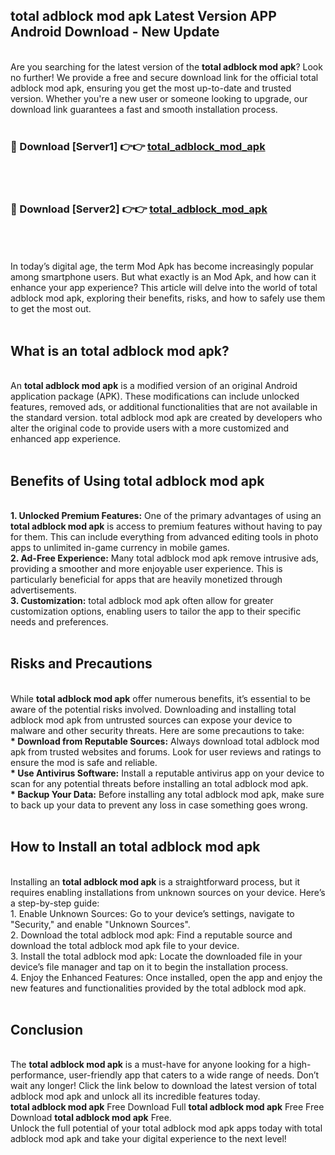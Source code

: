 ## total adblock mod apk Latest Version APP Android Download - New Update
<br>
Are you searching for the latest version of the <strong>total adblock mod apk</strong>? Look no further! We provide a free and secure download link for the official total adblock mod apk, ensuring you get the most up-to-date and trusted version. Whether you're a new user or someone looking to upgrade, our download link guarantees a fast and smooth installation process.
<br>
<br>
<h3>🔴 Download [Server1] 👉👉 <a href="https://modyolo.store/total+adblock+mod+apk">total_adblock_mod_apk</a></h3><br>
<br>
<h3>🔴 Download [Server2] 👉👉 <a href="https://modyolo.store/total+adblock+mod+apk">total_adblock_mod_apk</a></h3><br>
<br>
<br>
In today’s digital age, the term Mod Apk has become increasingly popular among smartphone users. But what exactly is an Mod Apk, and how can it enhance your app experience? This article will delve into the world of total adblock mod apk, exploring their benefits, risks, and how to safely use them to get the most out.
<br>
<br>
<h2>What is an total adblock mod apk?</h2>
<br>
An <strong>total adblock mod apk</strong> is a modified version of an original Android application package (APK). These modifications can include unlocked features, removed ads, or additional functionalities that are not available in the standard version. total adblock mod apk are created by developers who alter the original code to provide users with a more customized and enhanced app experience.
<br>
<br>
<h2>Benefits of Using total adblock mod apk</h2>
<br>
<strong> 1. Unlocked Premium Features:</strong> One of the primary advantages of using an <strong>total adblock mod apk</strong> is access to premium features without having to pay for them. This can include everything from advanced editing tools in photo apps to unlimited in-game currency in mobile games.
<br>
<strong> 2. Ad-Free Experience:</strong> Many total adblock mod apk remove intrusive ads, providing a smoother and more enjoyable user experience. This is particularly beneficial for apps that are heavily monetized through advertisements.
<br>
<strong> 3. Customization:</strong> total adblock mod apk often allow for greater customization options, enabling users to tailor the app to their specific needs and preferences.
<br>
<br>
<h2>Risks and Precautions</h2>
<br>
While <strong>total adblock mod apk</strong> offer numerous benefits, it’s essential to be aware of the potential risks involved. Downloading and installing total adblock mod apk from untrusted sources can expose your device to malware and other security threats. Here are some precautions to take:
<br>
<strong> * Download from Reputable Sources:</strong> Always download total adblock mod apk from trusted websites and forums. Look for user reviews and ratings to ensure the mod is safe and reliable.
<br>
<strong> * Use Antivirus Software:</strong> Install a reputable antivirus app on your device to scan for any potential threats before installing an total adblock mod apk.
<br>
<strong> * Backup Your Data:</strong> Before installing any total adblock mod apk, make sure to back up your data to prevent any loss in case something goes wrong.
<br>
<br>
<h2>How to Install an total adblock mod apk</h2>
<br>
Installing an <strong>total adblock mod apk</strong> is a straightforward process, but it requires enabling installations from unknown sources on your device. Here’s a step-by-step guide:
<br>
 1. Enable Unknown Sources: Go to your device’s settings, navigate to "Security," and enable "Unknown Sources".
<br>
 2. Download the total adblock mod apk: Find a reputable source and download the total adblock mod apk file to your device.
<br>
 3. Install the total adblock mod apk: Locate the downloaded file in your device’s file manager and tap on it to begin the installation process.
<br>
 4. Enjoy the Enhanced Features: Once installed, open the app and enjoy the new features and functionalities provided by the total adblock mod apk.
<br>
<br>
<h2><strong>Conclusion</strong></h2>
<br>
The <strong>total adblock mod apk</strong> is a must-have for anyone looking for a high-performance, user-friendly app that caters to a wide range of needs. Don’t wait any longer! Click the link below to download the latest version of total adblock mod apk and unlock all its incredible features today.
<br>
<strong>total adblock mod apk</strong> Free Download Full <strong>total adblock mod apk</strong> Free Free Download <strong>total adblock mod apk</strong> Free.
<br>
Unlock the full potential of your total adblock mod apk apps today with total adblock mod apk and take your digital experience to the next level!